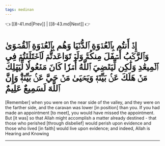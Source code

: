 ```yaml
---
tags: medinan
---
```


👈 [[8-41.md|Prev]] | [[8-43.md|Next]] 👉

# إِذۡ أَنتُم بِٱلۡعُدۡوَةِ ٱلدُّنۡيَا وَهُم بِٱلۡعُدۡوَةِ ٱلۡقُصۡوَىٰ وَٱلرَّكۡبُ أَسۡفَلَ مِنكُمۡۚ وَلَوۡ تَوَاعَدتُّمۡ لَٱخۡتَلَفۡتُمۡ فِي ٱلۡمِيعَٰدِ وَلَٰكِن لِّيَقۡضِيَ ٱللَّهُ أَمۡرٗا كَانَ مَفۡعُولٗا لِّيَهۡلِكَ مَنۡ هَلَكَ عَنۢ بَيِّنَةٖ وَيَحۡيَىٰ مَنۡ حَيَّ عَنۢ بَيِّنَةٖۗ وَإِنَّ ٱللَّهَ لَسَمِيعٌ عَلِيمٌ

[Remember] when you were on the near side of the valley, and they were on the farther side, and the caravan was lower [in position] than you. If you had made an appointment [to meet], you would have missed the appointment. But [it was] so that Allah might accomplish a matter already destined - that those who perished [through disbelief] would perish upon evidence and those who lived [in faith] would live upon evidence; and indeed, Allah is Hearing and Knowing

---

